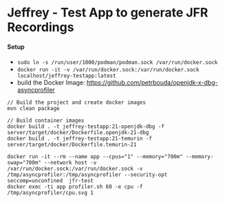 # Jeffrey - Test App to generate JFR Recordings

#### Setup
- `sudo ln -s /run/user/1000/podman/podman.sock /var/run/docker.sock`
- `docker run -it -v /var/run/docker.sock:/var/run/docker.sock localhost/jeffrey-testapp:latest`
- build the Docker Image: https://github.com/petrbouda/openjdk-x-dbg-asyncprofiler


```
// Build the project and create docker images
mvn clean package

// Build container images
docker build . -t jeffrey-testapp:21-openjdk-dbg -f server/target/docker/Dockerfile.openjdk-21-dbg
docker build . -t jeffrey-testapp:21-temurin -f server/target/docker/Dockerfile.temurin-21

docker run -it --rm --name app --cpus="1" --memory="700m" --memory-swap="700m" --network host -v /var/run/docker.sock:/var/run/docker.sock -v /tmp/asyncprofiler:/tmp/asyncprofiler --security-opt seccomp=unconfined  jfr-test
docker exec -ti app profiler.sh 60 -e cpu -f /tmp/asyncprofiler/cpu.svg 1
```
